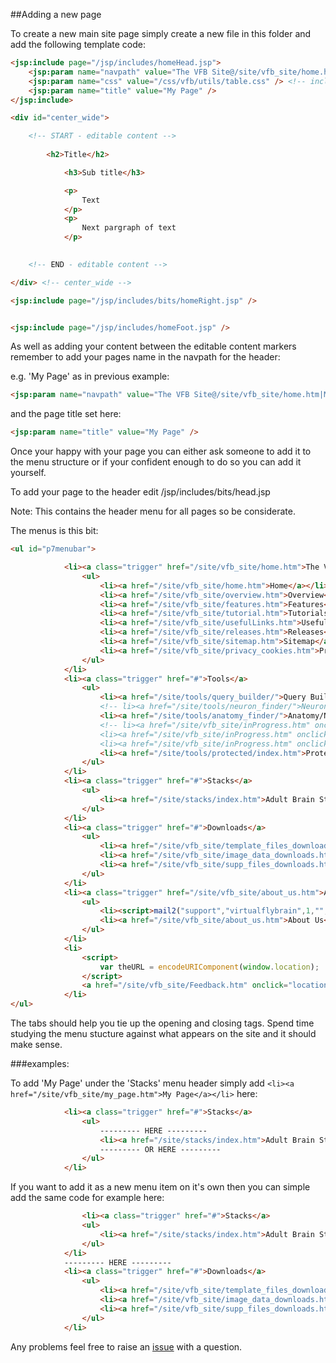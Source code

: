 ##Adding a new page

To create a new main site page simply create a new file in this folder and add the following template code:

```html
<jsp:include page="/jsp/includes/homeHead.jsp">
	<jsp:param name="navpath" value="The VFB Site@/site/vfb_site/home.htm|My Page@" />
	<jsp:param name="css" value="/css/vfb/utils/table.css" /> <!-- include all required css files -->
	<jsp:param name="title" value="My Page" />
</jsp:include>

<div id="center_wide">

	<!-- START - editable content -->
	
		<h2>Title</h2>

			<h3>Sub title</h3>

			<p>
				Text
			</p>
			<p>
				Next pargraph of text
			</p>

		
	<!-- END - editable content -->

</div> <!-- center_wide -->

<jsp:include page="/jsp/includes/bits/homeRight.jsp" />


<jsp:include page="/jsp/includes/homeFoot.jsp" />
```

As well as adding your content between the editable content markers remember to add your pages name in the navpath for the header:

e.g. 'My Page' as in previous example:
```html
<jsp:param name="navpath" value="The VFB Site@/site/vfb_site/home.htm|My Page@" />
```
and the page title set here:
```html
<jsp:param name="title" value="My Page" />
```

Once your happy with your page you can either ask someone to add it to the menu structure or if your confident enough to do so you can add it yourself.

To add your page to the header edit /jsp/includes/bits/head.jsp

Note: This contains the header menu for all pages so be considerate.


The menus is this bit:
```html
<ul id="p7menubar">

			<li><a class="trigger" href="/site/vfb_site/home.htm">The VFB Site</a>
				<ul>
					<li><a href="/site/vfb_site/home.htm">Home</a></li>
					<li><a href="/site/vfb_site/overview.htm">Overview</a></li>
					<li><a href="/site/vfb_site/features.htm">Features</a></li>
					<li><a href="/site/vfb_site/tutorial.htm">Tutorials</a></li>
					<li><a href="/site/vfb_site/usefulLinks.htm">Useful Links</a></li>
					<li><a href="/site/vfb_site/releases.htm">Releases</a></li>
					<li><a href="/site/vfb_site/sitemap.htm">Sitemap</a></li>
					<li><a href="/site/vfb_site/privacy_cookies.htm">Privacy and Cookies</a></li>
				</ul>
			</li>
			<li><a class="trigger" href="#">Tools</a>
				<ul>
					<li><a href="/site/tools/query_builder/">Query Builder</a></li>
					<!-- li><a href="/site/tools/neuron_finder/">Neuron Finder</a></li-->
					<li><a href="/site/tools/anatomy_finder/">Anatomy/Neuron&nbsp;Finder</a></li>
					<!-- li><a href="/site/vfb_site/inProgress.htm" onclick="alert('We are sorry. This feature development is in progress'); return false">Upload Your Stack</a></li>
					<li><a href="/site/vfb_site/inProgress.htm" onclick="alert('We are sorry. This feature development is in progress'); return false">Annotation Tool</a></li>
					<li><a href="/site/vfb_site/inProgress.htm" onclick="alert('We are sorry. This feature development is in progress'); return false">Software Downloads</a></li-->
					<li><a href="/site/tools/protected/index.htm">Protected Area</a></li>
				</ul>
			</li>
			<li><a class="trigger" href="#">Stacks</a>
				<ul>
					<li><a href="/site/stacks/index.htm">Adult Brain Stack</a></li>
				</ul>
			</li>
			<li><a class="trigger" href="#">Downloads</a>
				<ul>
					<li><a href="/site/vfb_site/template_files_downloads.htm">Template data</a></li>
					<li><a href="/site/vfb_site/image_data_downloads.htm">Image data</a></li>
					<li><a href="/site/vfb_site/supp_files_downloads.htm">Support files</a></li>
				</ul>
			</li>
			<li><a class="trigger" href="/site/vfb_site/about_us.htm">About Us</a>
				<ul>
					<li><script>mail2("support","virtualflybrain",1,"","Email us")</script></li>
					<li><a href="/site/vfb_site/about_us.htm">About Us</a></li>
				</ul>
			</li>
			<li>
				<script>
					var theURL = encodeURIComponent(window.location);
				</script>
				<a href="/site/vfb_site/Feedback.htm" onclick="location.href=this.href+'?url='+theURL;return false;">Feedback</a>
			</li>
</ul>
```

The tabs should help you tie up the opening and closing tags. Spend time studying the menu stucture against what appears on the site and it should make sense.

###examples:

To add 'My Page' under the 'Stacks' menu header simply add `<li><a href="/site/vfb_site/my_page.htm">My Page</a></li>` here:
```html
			<li><a class="trigger" href="#">Stacks</a>
				<ul>
				  	--------- HERE ---------
					<li><a href="/site/stacks/index.htm">Adult Brain Stack</a></li>
					--------- OR HERE ---------
				</ul>
			</li>
```

If you want to add it as a new menu item on it's own then you can simple add the same code for example here:
```html
      			<li><a class="trigger" href="#">Stacks</a>
				<ul>
					<li><a href="/site/stacks/index.htm">Adult Brain Stack</a></li>
				</ul>
			</li>
			--------- HERE ---------
			<li><a class="trigger" href="#">Downloads</a>
				<ul>
					<li><a href="/site/vfb_site/template_files_downloads.htm">Template data</a></li>
					<li><a href="/site/vfb_site/image_data_downloads.htm">Image data</a></li>
					<li><a href="/site/vfb_site/supp_files_downloads.htm">Support files</a></li>
				</ul>
			</li>
```

Any problems feel free to raise an <a href="https://github.com/VirtualFlyBrain/VFB/issues" target="_new">issue</a> with a question.


